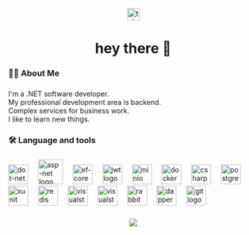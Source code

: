 <div align="center">
  <a href="https://t.me/artemiy_dotnet" target="_blank">
    <img src="https://img.shields.io/static/v1?message=Telegram&logo=telegram&label=&color=2CA5E0&logoColor=white&labelColor=&style=for-the-badge" height="25" alt="telegram logo"  />
  </a>
</div>

###

<h1 align="center">hey there 👋</h1>

###

<h3 align="left">👩‍💻  About Me</h3>

###

<p align="left">I'm a .NET software developer.<br>
  My professional development area is backend.<br>
  Complex services for business work.<br>
  I like to learn new things.</p>

###

<h3 align="left">🛠 Language and tools</h3>

###

<div align="left">
  <img src="https://skillicons.dev/icons?i=dotnet" height="40" alt="dot-net logo"  />
  <img width="12" />
  <img src="https://www.ipentec.com/document/image/document-category/asp-net-mvc" height="50" width="50"  alt="asp-net logo"  />
  <img width="12" />
   <img src="https://downloads.marketplace.jetbrains.com/files/18147/403475/icon/pluginIcon.png" height="40" alt="ef-core logo"  />
  <img width="12" />
  <img src="https://i.imgur.com/psvdpBX.png" height="40" alt="jwt logo"  />
  <img width="12" />
  <img src="https://panzura.com/wp-content/uploads/2021/04/minio.png" height="40" alt="minio logo"  />
  <img width="12" />
  <img src="https://cdn.jsdelivr.net/gh/devicons/devicon/icons/docker/docker-plain-wordmark.svg" height="40" alt="docker logo"  />
  <img width="12" />
  <img src="https://skillicons.dev/icons?i=cs" height="40" alt="csharp logo"  />
  <img width="12" />
  <img src="https://cdn.jsdelivr.net/gh/devicons/devicon/icons/postgresql/postgresql-original.svg" height="40" alt="postgresql logo"  />
  <img width="12" />
  <img src="https://cavedweller92.wordpress.com/wp-content/uploads/2019/08/2092016-e1567138797624.png" height="40" alt="xunit logo"  />
  <img width="12" />
  <img src="https://cdn.jsdelivr.net/gh/devicons/devicon/icons/redis/redis-original.svg" height="40" alt="redis logo"  />
  <img width="12" />
  <img src="https://skillicons.dev/icons?i=visualstudio" height="40" alt="visualstudio logo"  />
  <img width="12" />
  <img src="https://upload.wikimedia.org/wikipedia/commons/thumb/6/6e/JetBrains_Rider_Icon.svg/1200px-JetBrains_Rider_Icon.svg.png" height="40" alt="visualstudio logo"  />
  <img width="12" />
  <img src="https://skillicons.dev/icons?i=rabbitmq" height="40" alt="rabbitmq logo"  />
  <img width="12" />
  <img src="https://api.nuget.org/v3-flatcontainer/dapper/2.1.35/icon" height="40" alt="dapper"  />
  <img width="12" />
  <img src="https://cdn.simpleicons.org/git/F05032" height="40" alt="git logo"  />
</div>


###

<div align="center">
  <img src="https://visitor-badge.laobi.icu/badge?page_id=Asasen1.Asasen1&"  />
</div>

###
